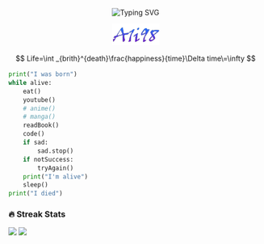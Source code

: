 <p align="center">
<img src="https://readme-typing-svg.demolab.com?font=Fira+Code&pause=1000&color=BF42F7&width=435&lines=6%2B+years+of+coding+experience;Back-End+developer" alt="Typing SVG" />
</p>

<p align="center">
 <a href="https://github.com/A1i98">
  <img src="https://raw.githubusercontent.com/A1i98/A1i98/main/images.png" />
 </a>
</p>

$$
Life=\int _{brith}^{death}\frac{happiness}{time}\Delta time\=\infty
$$

```python
print("I was born")
while alive:
    eat()
    youtube()
    # anime()
    # manga()
    readBook()
    code()
    if sad:
        sad.stop()
    if notSuccess:
        tryAgain()
    print("I'm alive")
    sleep()
print("I died")
```

<h3>🔥 Streak Stats</h3>

<img src="https://github-readme-streak-stats.herokuapp.com?user=A1i98&theme=radical&hide_border=true" />

<a href="https://visitcount.itsvg.in">
<img src="https://visitcount.itsvg.in/api?id=A1i98&label=&color=11&icon=5&pretty=true" />
</a>
